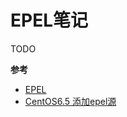 # EPEL笔记
TODO

**参考**

- [EPEL](http://fedoraproject.org/wiki/EPEL)
- [CentOS6.5 添加epel源](http://www.cnblogs.com/tswcypy/p/3931863.html)